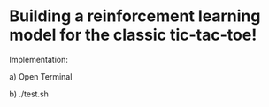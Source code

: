 # Building a reinforcement learning model for the classic tic-tac-toe!

Implementation:

a) Open Terminal

b) ./test.sh
